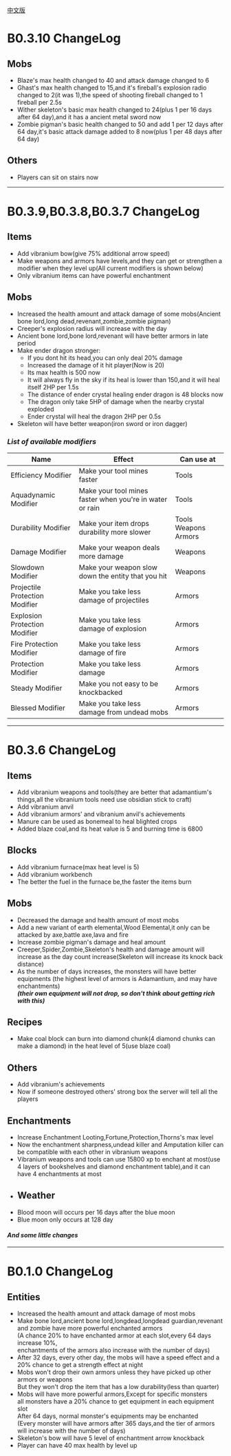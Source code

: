 [中文版](https://github.com/XiaoYuOvO/MITE-ITE/blob/master/ChangeLogCN.md)
# B0.3.10 ChangeLog
## Mobs
* Blaze's max health changed to 40 and attack damage changed to 6
* Ghast's max health changed to 15,and it's fireball's explosion radio changed to 2(it was 1),the speed of shooting fireball changed to 1 fireball per 2.5s
* Wither skeleton's basic max health changed to 24(plus 1 per 16 days after 64 day),and it has a ancient metal sword now
* Zombie pigman's basic health changed to 50 and add 1 per 12 days after 64 day,it's basic attack damage added to 8 now(plus 1 per 48 days after 64 day)
## Others
* Players can sit on stairs now
---
# B0.3.9,B0.3.8,B0.3.7 ChangeLog
## Items
* Add vibranium bow(give 75% additional arrow speed)
* Make weapons and armors have levels,and they can get or strengthen a modifier when they level up(All current modifiers is shown below)
* Only vibranium items can have powerful enchantment
## Mobs
* Increased the health amount and attack damage of some mobs(Ancient bone lord,long dead,revenant,zombie,zombie pigman)
* Creeper's explosion radius will increase with the day
* Ancient bone lord,bone lord,revenant will have better armors in late period
* Make ender dragon stronger:
    + If you dont hit its head,you can only deal 20% damage
    + Increased the damage of it hit player(Now is 20)
    + Its max health is 500 now
    + It will always fly in the sky if its heal is lower than 150,and it will heal itself 2HP per 1.5s
    + The distance of ender crystal healing ender dragon is 48 blocks now
    + The dragon only take 5HP of damage when the nearby crystal exploded
    + Ender crystal will heal the dragon 2HP per 0.5s
* Skeleton will have better weapon(iron sword or iron dagger)

### _List of available modifiers_

   Name | Effect | Can use at
    --------------------------------|---------------------------------------------------------|---------------------
      Efficiency Modifier           | Make your tool mines faster                             | Tools
      Aquadynamic Modifier          | Make your tool mines faster when you're in water or rain| Tools
      Durability Modifier           | Make your item drops durability more slower             | Tools Weapons Armors
      Damage Modifier               | Make your weapon deals more damage                      | Weapons
      Slowdown Modifier             | Make your weapon slow down the entity that you hit      | Weapons
      Projectile Protection Modifier| Make you take less damage of projectiles                | Armors
      Explosion Protection Modifier | Make you take less damage of explosion                  | Armors
      Fire Protection Modifier      | Make you take less damage of fire                       | Armors
      Protection Modifier           | Make you take less damage                               | Armors
      Steady Modifier               | Make you not easy to be knockbacked                     | Armors
      Blessed Modifier              | Make you take less damage from undead mobs              | Armors
      
---
# B0.3.6 ChangeLog
## Items
* Add vibranium weapons and tools(they are better that adamantium's things,all the vibranium tools need use obsidian stick to craft) 
* Add vibranium anvil
* Add vibranium armors' and vibranium anvil's achievements
* Manure can be used as bonemeal to heal blighted crops
* Added blaze coal,and its heat value is 5 and burning time is 6800
## Blocks
* Add vibranium furnace(max heat level is 5)
* Add vibranium workbench
* The better the fuel in the furnace be,the faster the items burn
## Mobs
* Decreased the damage and health amount of most mobs
* Add a new variant of earth elemental,Wood Elemental,it only can be attacked by axe,battle axe,lava and fire
* Increase zombie pigman's damage and heal amount
* Creeper,Spider,Zombie,Skeleton's health and damage amount will increase as the day count increase(Skeleton will increase its knock back distance)
* As the number of days increases, the monsters will have better equipments (the highest level of armors is Adamantium, and may have enchantments)\
    _**(their own equipment will not drop, so don't think about getting rich with this)**_
## Recipes
* Make coal block can burn into diamond chunk(4 diamond chunks can make a diamond) in the heat level of 5(use blaze coal)
## Others
* Add vibranium's achievements
* Now if someone destroyed others' strong box the server will tell all the players
## Enchantments
* Increase Enchantment Looting,Fortune,Protection,Thorns's max level
* Now the enchantment sharpness,undead killer and Amputation killer can be compatible with each other in vibranium weapons
* Vibranium weapons and tools can use 15800 xp to enchant at most(use 4 layers of bookshelves and diamond enchantment table),and it can have 4 enchantments at most
* ## Weather
* Blood moon will occurs per 16 days after the blue moon
* Blue moon only occurs at 128 day
#### _And some little changes_

---
# B0.1.0 ChangeLog
## Entities
* Increased the health amount and attack damage of most mobs
* Make bone lord,ancient bone lord,longdead,longdead guardian,revenant and zombie have more powerful enchanted armors\
    (A chance 20% to have enchanted armor at each slot,every 64 days increase 10%,\
    enchantments of the armors also increase with the number of days)
* After 32 days, every other day, the mobs will have a speed effect and a 20% chance to get a strength effect at night
* Mobs won't drop their own armors unless they have picked up other armors or weapons\
    But they won't drop the item that has a low durability(less than quarter) 
* Mobs will have more powerful armors,Except for specific monsters\
    all monsters have a 20% chance to get equipment in each equipment slot\
    After 64 days, normal monster's equipments may be enchanted\
    (Every monster will have armors after 365 days,and the tier of armors will increase with the number of days)
* Skeleton's bow will have 5 level of enchantment arrow knockback
* Player can have 40 max health by level up